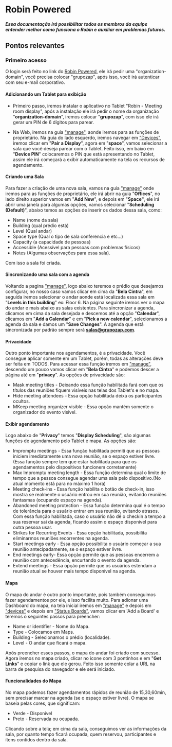 <h1> Robin Powered </h1>

##### Essa documentação irá possibilitar todos os membros da equipe entender melhor como funciona o Robin e auxiliar em problemas futuros.

<h2> Pontos relevantes </h2>

<h3> Primeiro acesso </h3>

 O login será feito no link do [Robin Powered](https://dashboard.robinpowered.com/login), ele irá pedir uma "organization-domain", você precisa colocar "grupozap", após isso, você irá autenticar com seu e-mail corporativo.

<h4>Adicionando um Tablet para exibição </h4>

- Primeiro passo, iremos instalar o aplicativo no Tablet "Robin - Meeting room display", após a instalação ele irá pedir o nome da organização "**organization-domain**", iremos colocar "**grupozap**", com isso ele irá gerar um PIN de 6  dígitos para parear. 

- Na Web, iremos na guia ["manage"](https://dashboard.robinpowered.com/grupozap/settings/offices), aonde iremos para as funções de proprietário. Na guia do lado esquerdo, iremos navegar em ["Devices"](https://dashboard.robinpowered.com/grupozap/settings/devices/room-displays), iremos clicar em "**Pair a Display**", agora em "**space**", vamos selecionar a sala que você deseja parear com o Tablet. Feito isso, em baixo em "**Device PIN**" colocaremos o PIN que está apresentando no Tablet, assim ele irá começará a exibir automaticamente na tela os recursos de agendamento.

<h4> Criando uma Sala </h4>

Para fazer a criação de uma nova sala, vamos na guia ["manage"](https://dashboard.robinpowered.com/grupozap/settings/offices)
onde iremos para as funções de proprietário, ele irá abrir na guia "**Offices**", no lado direito superior vamos em "**Add New**", e depois em "**Space"**, ele irá abrir uma janela para algumas opções, vamos selecionar "**Scheduling (Default)**", abaixo temos as opções de  inserir os dados dessa sala, como: 
- Name (nome da sala)
- Building (qual prédio está)
- Level (Qual andar)
- Space type (Qual o tipo de sala conferencia e etc...)
- Capacity (a capacidade de pessoas)
- Accessible (Acessível para pessoas com problemas físicos)
- Notes (Algumas observações para essa sala).

Com isso a sala foi criada.

<h4> Sincronizando uma sala com a agenda </h4>

Voltando a pagina ["manage"](https://dashboard.robinpowered.com/grupozap/settings/offices), logo abaixo teremos o prédio que desejamos configurar, no nosso caso vamos clicar em cima da "**Bela Cintra**", em seguida iremos selecionar o andar aonde está localizada essa sala em "**Levels in this building**" ex: Floor 6. Na página seguinte iremos ver o mapa do andar e mais abaixo as salas existentes. Para sincronizar a agenda, clicamos em cima da sala desejada e descemos até a opção "**Calendar**", clicamos em "**Add a Calendar**" e em "**Pick a new calendar**", selecionamos a agenda da sala e damos um "**Save Changes**". A agenda que está sincronizada por padrão sempre será **salas@grupozap.com**.

<h4> Privacidade </h4>

Outro ponto importante nos agendamentos, é a privacidade. Você consegue aplicar somente em um Tablet, porém, todas as alterações deve ser feita em TODOS. Para acessar essa função iremos em ["manage"](https://dashboard.robinpowered.com/grupozap/settings/offices), descendo um pouco vamos clicar em "**Bela Cintra**" e podemos descer a página até em "**privacy**". As opções de privacidade são:

 - Mask meeting titles - Deixando essa função habilitada fará com que os títulos das reuniões fiquem visíveis nas telas dos Tablet's e no mapa.
 - Hide meeting attendees - Essa opção habilitada deixa os participantes ocultos.
 - MKeep meeting organizer visible - Essa opção mantém somente o organizador do evento visível.

<h4> Exibir agendamento </h4>

Logo abaixo de "**Privacy**" temos "**Display Scheduling**", são algumas funções de agendamento pelo Tablet e mapa. As opções são:

- Impromptu meetings - Essa função habilitada permiti que as pessoas iniciem imediatamente uma nova reunião, se o espaço estiver livre. (Essa função sempre tem que estar habilitada para que os agendamentos pelo dispositivos funcionem corretamente)
- Max Impromptu meeting length - Essa função determina qual o limite de tempo que a pessoa consegue agendar uma sala pelo dispositivo.(No atual momento está para no máximo 1 hora)
- Meeting check-ins - Essa função habilita o botão de check-in, isso mostra se realmente o usuário entrou em sua reunião, evitando reuniões fantasmas (ocupando espaço na agenda).
- Abandoned meeting protection - Essa função determina qual é o tempo de tolerância para o usuário entrar em sua reunião, evitando atrasos. Com essa função habilitada, caso o usuário não dê o checkin a tempo a sua reservar sai da agenda, ficando assim o espaço disponivel para outra pessoa usar.
- Strikes for Recurring Events - Essa opção habilitada, possibilita eliminarmos reuniões recorrentes na agenda.
- Start meetings early - Essa opção possibilita o usuário começar a sua reunião antecipadamente, se o espaço estiver livre.
- End meetings early- Essa opção permite que as pessoas encerrem a reunião com antecedência, encurtando o evento da agenda.
- Extend meetings - Essa opção permite que os usuários estendam a reunião atual se houver mais tempo disponível na agenda.

<h4> Mapa </h4>

 O mapa do andar é outro ponto importante, pois também conseguimos fazer agendamentos por ele, e isso facilita muito.
 Para adionar uma Dashboard do mapa, na tela inicial iremos em ["manage"](https://dashboard.robinpowered.com/grupozap/settings/offices) e depois em ["devices"](https://dashboard.robinpowered.com/grupozap/settings/devices/status-boards) e depois em ["Status Boards"](https://dashboard.robinpowered.com/grupozap/settings/devices/status-boards), vamos clicar em 'Add a Board' e teremos o seguintes passos para preencher:
 
 - Name or identifier - Nome do Mapa.
 - Type - Colocamos em Maps.
 - Building - Selecionamos o prédio (localidade).
 - Level - O andar que ficará o mapa.
 
 Após preencher esses passos, o mapa do andar foi criado com sucesso. Agora iremos no mapa criado, clicar no icone com 3 pontinhos e em "**Get Links**" e copiar o link que ele gerou. Feito isso somente colar a URL na barra de pesquisa do navegador e ele será iniciado.
 
<h4> Funcionalidades do Mapa </h4>

 No mapa podemos fazer agendamentos rápidos de reunião de 15,30,60min, sem precisar marcar na agenda (se o espaço estiver livre). O mapa se baseia pelas cores, que significam:
 
 - Verde - Disponível
 - Preto - Reservada ou ocupada.
 
 Clicando sobre a tela; em cima da sala, conseguimos ver as informações da sala, por quanto tempo ficará ocupada, quem reservou, participantes e ítens contidos dentro da sala.
 
 
 
 
